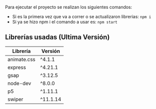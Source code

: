 Para ejecutar el proyecto se realizan los siguientes comandos:

* Si es la primera vez que va a correr o se actualizaron librerias: `npm i`
* Si ya se hizo npm i el comando a usar es: `npm start`

## Librerías usadas (Ultima Versión)

| Librería      | Versión   |
| ------------- | --------- |
| animate.css   | ^4.1.1    |
| express       | ^4.21.1   |
| gsap          | ^3.12.5   |
| node-dev      | ^8.0.0    |
| p5            | ^1.11.1   |
| swiper        | ^11.1.14  |
